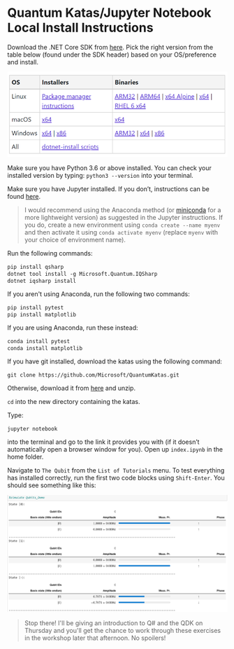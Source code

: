 # Quantum Katas/Jupyter Notebook Local Install Instructions

Download the .NET Core SDK from [here](https://dotnet.microsoft.com/download/dotnet-core/3.1). Pick the right version from the table below (found under the SDK header) based on your OS/preference and install.

![.NET Core install table](./dotnet.png)

Make sure you have Python 3.6 or above installed. You can check your installed version by typing: `python3 --version` into your terminal.

Make sure you have Jupyter installed. If you don’t, instructions can be found [here](https://jupyter.readthedocs.io/en/latest/install.html).

>I would recommend using the Anaconda method (or [miniconda](https://docs.conda.io/en/latest/miniconda.html) for a more lightweight version) as suggested in the Jupyter instructions. If you do, create a new environment using `conda create --name myenv` and then activate it using `conda activate myenv` (replace `myenv` with your choice of environment name).

Run the following commands:
```
pip install qsharp
dotnet tool install -g Microsoft.Quantum.IQSharp
dotnet iqsharp install
```

If you aren't using Anaconda, run the following two commands:
```
pip install pytest
pip install matplotlib
```

If you are using Anaconda, run these instead:
```
conda install pytest
conda install matplotlib
```

If you have git installed, download the katas using the following command:
```
git clone https://github.com/Microsoft/QuantumKatas.git
```

Otherwise, download it from [here](https://github.com/Microsoft/QuantumKatas/archive/master.zip) and unzip.

`cd` into the new directory containing the katas.

Type:
```
jupyter notebook
```
into the terminal and go to the link it provides you with (if it doesn’t automatically open a browser window for you). Open up `index.ipynb` in the home folder.

Navigate to `The Qubit` from the `List of Tutorials` menu. To test everything has installed correctly, run the first two code blocks using `Shift-Enter`. You should see something like this:

![Qubit kata output](./qubit-kata.PNG)

>Stop there! I'll be giving an introduction to  Q# and the QDK on Thursday  and you'll get the chance to work through these exercises in the workshop later that afternoon. No spoilers!
